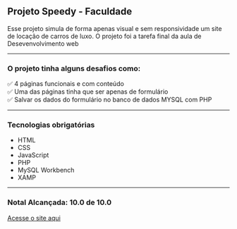 ## Projeto Speedy - Faculdade
Esse projeto simula de forma apenas visual e sem responsividade um site de locação de carros de luxo.
O projeto foi a tarefa final da aula de Desevenvolvimento web
<hr>

### O projeto tinha alguns desafios como:
✅ 4 páginas funcionais e com conteúdo
<br>
✅ Uma das páginas tinha que ser apenas de formulário
<br>
✅ Salvar os dados do formulário no banco de dados MYSQL com PHP
<hr>

### Tecnologias obrigatórias
- HTML
- CSS
- JavaScript
- PHP
- MySQL Workbench
- XAMP
<hr>

### Notal Alcançada: 10.0 de 10.0

<a href="">Acesse o site aqui</a>





  

